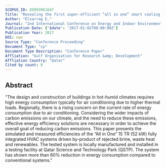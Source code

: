 ```yaml
---
SCOPUS_ID: 85093961647
Title: "Revealing the first super-efficient “all in one” smart cooling system"
Author: "Elsarrag E."
Journal: "2nd International Conference on Energy and Indoor Environment for Hot Climates - ASHRAE, HotClimates 2017"
Publication Date: {'$date': '2017-01-01T00:00:00Z'}
Publication Year: 2017
DOI: nan
Source Type: "Conference Proceeding"
Document Type: "cp"
Document Type Description: "Conference Paper"
Affliation: "Gulf Organisation for Research &amp; Development"
Affliation Country: "Qatar"
Cited by count: 0
---
```


## Abstract
"The design and construction of buildings in hot-humid climates requires high energy consumption typically for air conditioning due to higher thermal loads. Regionally, there is a rising concern on the current rate of energy consumption due to air conditioning. Considering the wider impacts of carbon emissions on our climate, and the need to reduce these emissions, effective energy efficiency solutions are necessary in order to achieve the overall goal of reducing carbon emissions. This paper presents the simulated and measured efficiencies of the “All in One” 15 TR (52 kW) fully integrated HVAC systems driven by-product of rejected brine, waste heat and renewables. The tested system is locally manufactured and installed in a testing facility at Qatar Science and Technology Park (QSTP). The system has shown more than 60% reduction in energy consumption compared to conventional systems."
